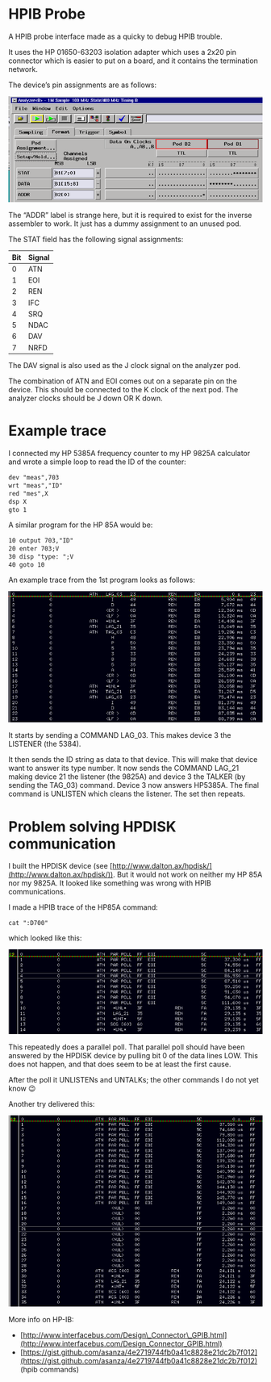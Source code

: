 # HPIB Probe

A HPIB probe interface made as a quicky to debug HPIB trouble.

It uses the HP 01650-63203 isolation adapter which uses a 2x20 pin connector which is easier to put on a board, and it contains the termination network.

The device’s pin assignments are as follows:

![](./attachments/image-20230311-204125.png)

The “ADDR” label is strange here, but it is required to exist for the inverse assembler to work. It just has a dummy assignment to an unused pod.

The STAT field has the following signal assignments:

| **Bit** | **Signal** |
| --- | --- |
| 0   | ATN |
| 1   | EOI |
| 2   | REN |
| 3   | IFC |
| 4   | SRQ |
| 5   | NDAC |
| 6   | DAV |
| 7   | NRFD |

The DAV signal is also used as the J clock signal on the analyzer pod.

The combination of ATN and EOI comes out on a separate pin on the device. This should be connected to the K clock of the next pod. The analyzer clocks should be J down OR K down.

# Example trace

I connected my HP 5385A frequency counter to my HP 9825A calculator and wrote a simple loop to read the ID of the counter:

```
dev "meas",703
wrt "meas","ID"
red "mes",X
dsp X
gto 1
```

A similar program for the HP 85A would be:

```
10 output 703,"ID"
20 enter 703;V
30 disp "type: ";V
40 goto 10
```

An example trace from the 1st program looks as follows:

![](./attachments/image-20230311-204912.png)

It starts by sending a COMMAND LAG\_03. This makes device 3 the LISTENER (the 5384).

It then sends the ID<CR><LF> string as data to that device. This will make that device want to answer its type number. It now sends the COMMAND LAG\_21 making device 21 the listener (the 9825A) and device 3 the TALKER (by sending the TAG\_03) command. Device 3 now answers HP5385A<CR><LF>. The final command is UNLISTEN which cleans the listener. The set then repeats.

# Problem solving HPDISK communication

I built the HPDISK device (see [http://www.dalton.ax/hpdisk/](http://www.dalton.ax/hpdisk/)). But it would not work on neither my HP 85A nor my 9825A. It looked like something was wrong with HPIB communications.

I made a HPIB trace of the HP85A command:

```
cat ":D700"
```

which looked like this:

![](./attachments/image-20230311-211353.png)

This repeatedly does a parallel poll. That parallel poll should have been answered by the HPDISK device by pulling bit 0 of the data lines LOW. This does not happen, and that does seem to be at least the first cause.

After the poll it UNLISTENs and UNTALKs; the other commands I do not yet know :wink:

Another try delivered this:

![](./attachments/image-20230312-135749.png)

More info on HP-IB:

- [http://www.interfacebus.com/Design\_Connector\_GPIB.html](http://www.interfacebus.com/Design_Connector_GPIB.html)
- [https://gist.github.com/asanza/4e2719744fb0a41c8828e21dc2b7f012](https://gist.github.com/asanza/4e2719744fb0a41c8828e21dc2b7f012) (hpib commands)